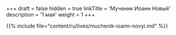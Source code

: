 +++
draft = false
hidden = true
linkTitle = 'Мученик Иоанн Новый'
description = '1 мая'
weight = 1
+++

{{% include file="content/ru/lives/muchenik-ioann-novyi.md" %}}

